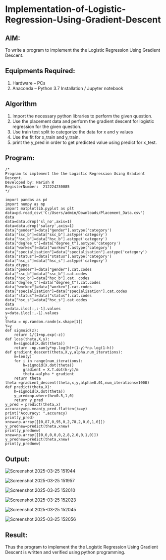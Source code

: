# Implementation-of-Logistic-Regression-Using-Gradient-Descent

## AIM:
To write a program to implement the the Logistic Regression Using Gradient Descent.

## Equipments Required:
1. Hardware – PCs
2. Anaconda – Python 3.7 Installation / Jupyter notebook

## Algorithm
1. Import the necessary python libraries to perform the given question.
2. Use the placement data and perform the gradient descent for logistic regression for the given question.
3. Use train test split to categorize the data for x and y values
4. Use the fit for x_train and y_train.
5. print the y_pred in order to get predicted value using predict for x_test.
   

## Program:
```
/*
Program to implement the the Logistic Regression Using Gradient Descent.
Developed by: Harish R
RegisterNumber:  212224230085
*/
```
```
import pandas as pd 
import numpy as np 
import matplotlib.pyplot as plt
data=pd.read_csv('C:/Users/admin/Downloads/Placement_Data.csv') 
data
data=data.drop('sl_no',axis=1) 
data=data.drop('salary',axis=1)
data["gender"]=data["gender"].astype('category') 
data["ssc_b"]=data["ssc_b"].astype('category') 
data["hsc_b"]=data["hsc_b"].astype('category') 
data["degree_t"]=data["degree_t"].astype('category') 
data["workex"]=data["workex"].astype('category') 
data["specialisation"]=data["specialisation"].astype('category') 
data["status"]=data["status"].astype('category') 
data["hsc_s"]=data["hsc_s"].astype('category') 
data.dtypes
data["gender"]=data["gender"].cat.codes 
data["ssc_b"]=data["ssc_b"].cat.codes 
data["hsc_b"]=data["hsc_b"].cat. codes
data["degree_t"]=data["degree_t"].cat.codes 
data["workex"]=data["workex"].cat.codes 
data["specialisation"]=data["specialisation"].cat.codes 
data["status"]=data["status"].cat.codes 
data["hsc_s"]=data["hsc_s"].cat.codes 
data
x=data.iloc[:,:-1].values 
y=data.iloc[:,-1].values
y
theta = np.random.randn(x.shape[1]) 
Y=y
def sigmoid(z): 
    return 1/(1+np.exp(-z))
def loss(theta,X,y): 
    h=sigmoid(X.dot(theta))
    return -np.sum(y*np.log(h)+(1-y)*np.log(1-h))
def gradient_descent(theta,X,y,alpha,num_iterations): 
    m=len(y)
    for i in range(num_iterations): 
        h=sigmoid(X.dot(theta)) 
        gradient = X.T.dot(h-y)/m 
        theta-=alpha * gradient 
    return theta
theta =gradient_descent(theta,x,y,alpha=0.01,num_iterations=1000)
def predict(theta,X): 
    h=sigmoid(X.dot(theta)) 
    y_pred=np.where(h>=0.5,1,0) 
    return y_pred 
y_pred = predict(theta,x)
accuracy=np.mean(y_pred.flatten()==y)
print("Accuracy: ",accuracy)
print(y_pred)
xnew=np.array([[0,87,0,95,0,2,78,2,0,0,1,0]]) 
y_prednew=predict(theta,xnew) 
print(y_prednew)
xnew=np.array([[0,0,0,0,0,2,8,2,0,0,1,0]]) 
y_prednew=predict(theta,xnew) 
print(y_prednew)
```

## Output:

![Screenshot 2025-03-25 151944](https://github.com/user-attachments/assets/552dab4f-3803-4aa9-8030-a903e53158cc)

![Screenshot 2025-03-25 151957](https://github.com/user-attachments/assets/88aca7e9-2898-4cb2-a10b-80d76fc3e519)

![Screenshot 2025-03-25 152010](https://github.com/user-attachments/assets/ab72c3b9-ba15-414f-be7e-b3fb2bb679a4)

![Screenshot 2025-03-25 152023](https://github.com/user-attachments/assets/071b7968-e247-4a6e-a214-0ddf77c02116)

![Screenshot 2025-03-25 152045](https://github.com/user-attachments/assets/39d2d355-fc9c-4eee-9e3a-7f29139c8638)

![Screenshot 2025-03-25 152056](https://github.com/user-attachments/assets/b7d0b791-9af2-41e9-b62c-7a04fd9c4be7)



## Result:
Thus the program to implement the the Logistic Regression Using Gradient Descent is written and verified using python programming.

